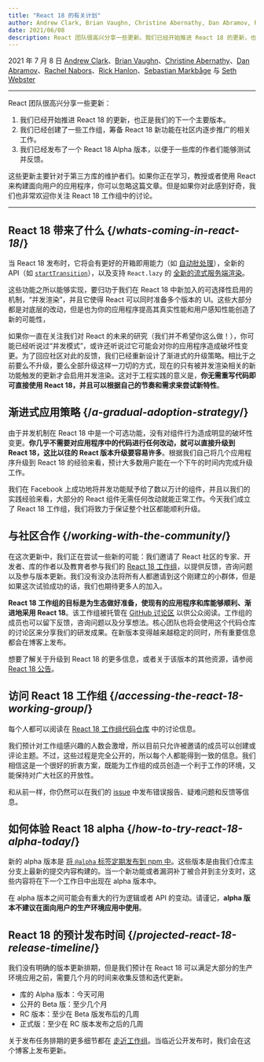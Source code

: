 ```yaml
---
title: "React 18 的有关计划"
author: Andrew Clark, Brian Vaughn, Christine Abernathy, Dan Abramov, Rachel Nabors, Rick Hanlon, Sebastian Markbage, and Seth Webster
date: 2021/06/08
description: React 团队很高兴分享一些更新。我们已经开始推进 React 18 的更新，也正是我们的下一个主要版本。我们已经创建了一些工作组，筹备 React 18 新功能在社区内逐步推广的相关工作。我们已经发布了一个 React 18 Alpha 版本，以便于一些库的作者们能够测试并反馈……
---
```


2021 年 7 月 8 日 [Andrew Clark](https://twitter.com/acdlite)、[Brian Vaughn](https://github.com/bvaughn)、[Christine Abernathy](https://twitter.com/abernathyca)、[Dan Abramov](https://bsky.app/profile/danabra.mov)、[Rachel Nabors](https://twitter.com/rachelnabors)、[Rick Hanlon](https://twitter.com/rickhanlonii)、[Sebastian Markbåge](https://twitter.com/sebmarkbage) 与 [Seth Webster](https://twitter.com/sethwebster)

---

<Intro>

React 团队很高兴分享一些更新：

1. 我们已经开始推进 React 18 的更新，也正是我们的下一个主要版本。
2. 我们已经创建了一些工作组，筹备 React 18 新功能在社区内逐步推广的相关工作。
3. 我们已经发布了一个 React 18 Alpha 版本，以便于一些库的作者们能够测试并反馈。

这些更新主要针对于第三方库的维护者们。如果你正在学习，教授或者使用 React 来构建面向用户的应用程序，你可以忽略这篇文章。但是如果你对此感到好奇，我们也非常欢迎你关注 React 18 工作组中的讨论。

---

</Intro>

## React 18 带来了什么 {/*whats-coming-in-react-18*/}

当 React 18 发布时，它将会有更好的开箱即用能力（如 [自动批处理](https://github.com/reactwg/react-18/discussions/21)），全新的 API（如 [`startTransition`](https://github.com/reactwg/react-18/discussions/41)），以及支持 `React.lazy` 的 [全新的流式服务端渲染](https://github.com/reactwg/react-18/discussions/37)。

这些功能之所以能够实现，要归功于我们在 React 18 中新加入的可选择性启用的机制，“并发渲染”，并且它使得 React 可以同时准备多个版本的 UI。这些大部分都是对底层的改动，但是也为你的应用程序提高其真实性能和用户感知性能创造了新的可能性，

如果你一直在关注我们对 React 的未来的研究（我们并不希望你这么做！），你可能已经听说过“并发模式”，或许还听说过它可能会对你的应用程序造成破坏性变更。为了回应社区对此的反馈，我们已经重新设计了渐进式的升级策略。相比于之前要么不升级，要么全部升级这样一刀切的方式，现在的只有被并发渲染相关的新功能触发的更新才会启用并发渲染。这对于工程实践的意义是，**你无需重写代码即可直接使用 React 18，并且可以根据自己的节奏和需求来尝试新特性**。

## 渐进式应用策略 {/*a-gradual-adoption-strategy*/}

由于并发机制在 React 18 中是一个可选功能，没有对组件行为造成明显的破坏性变更。**你几乎不需要对应用程序中的代码进行任何改动，就可以直接升级到 React 18，这比以往的 React 版本升级要容易许多**。根据我们自己将几个应用程序升级到 React 18 的经验来看，预计大多数用户能在一个下午的时间内完成升级工作。

我们在 Facebook 上成功地将并发功能赋予给了数以万计的组件，并且以我们的实践经验来看，大部分的 React 组件无需任何改动就能正常工作。今天我们成立了 React 18 工作组，我们将致力于保证整个社区都能顺利升级。

## 与社区合作 {/*working-with-the-community*/}

在这次更新中，我们正在尝试一些新的可能：我们邀请了 React 社区的专家、开发者、库的作者以及教育者参与我们的 [React 18 工作组](https://github.com/reactwg/react-18)，以提供反馈，咨询问题以及参与版本更新。我们没有没办法将所有人都邀请到这个刚建立的小群体，但是如果这次试验成功的话，我们也期待更多人的加入。

**React 18 工作组的目标是为生态做好准备，使现有的应用程序和库能够顺利、渐进地采用 React 18**。该工作组被托管在 [GitHub 讨论区](https://github.com/reactwg/react-18/discussions) 以供公众阅读。工作组的成员也可以留下反馈，咨询问题以及分享想法。核心团队也将会使用这个代码仓库的讨论区来分享我们的研发成果。在新版本变得越来越稳定的同时，所有重要信息都会在博客上发布。

想要了解关于升级到 React 18 的更多信息，或者关于该版本的其他资源，请参阅 [React 18 公告](https://github.com/reactwg/react-18/discussions/4)。

## 访问 React 18 工作组 {/*accessing-the-react-18-working-group*/}

每个人都可以阅读在 [React 18 工作组代码仓库](https://github.com/reactwg/react-18) 中的讨论信息。

我们预计对工作组感兴趣的人数会激增，所以目前只允许被邀请的成员可以创建或评论主题。不过，这些过程是完全公开的，所以每个人都能得到一致的信息。我们相信这是一个很好的折衷方案，既能为工作组的成员创造一个利于工作的环境，又能保持对广大社区的开放性。

和从前一样，你仍然可以在我们的 [issue](https://github.com/facebook/react/issues) 中发布错误报告、疑难问题和反馈等信息。

## 如何体验 React 18 alpha {/*how-to-try-react-18-alpha-today*/}

新的 alpha 版本是 [将 `@alpha` 标签定期发布到 npm 中](https://github.com/reactwg/react-18/discussions/9)。这些版本是由我们仓库主分支上最新的提交内容构建的。当一个新功能或者漏洞补丁被合并到主分支时，这些内容将在下一个工作日中出现在 alpha 版本中。

在 alpha 版本之间可能会有重大的行为逻辑或者 API 的变动。请谨记，**alpha 版本不建议在面向用户的生产环境应用中使用**。

## React 18 的预计发布时间 {/*projected-react-18-release-timeline*/}

我们没有明确的版本更新排期，但是我们预计在 React 18 可以满足大部分的生产环境应用之前，需要几个月的时间来收集反馈和迭代更新。

* 库的 Alpha 版本：今天可用
* 公开的 Beta 版：至少几个月
* RC 版本：至少在 Beta 版发布后的几周
* 正式版：至少在 RC 版本发布之后的几周

关于发布任务排期的更多细节都在 [走近工作组](https://github.com/reactwg/react-18/discussions/9)。当临近公开发布时，我们会在这个博客上发布更新。
